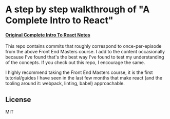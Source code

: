 # A step by step walkthrough of "A Complete Intro to React"

####  [Original Complete Intro To React Notes][d8a371a8] 
[d8a371a8]: http://btholt.github.io/complete-intro-to-react/ "Original Complete Intro To React Repo"

This repo contains commits that roughly correspond to once-per-episode from the above Front End Masters course. I add to the content occasionally because I've found that's the best way I've found to test my understanding of the concepts. If you check out this repo, I encourage the same.

 I highly recommend taking the Front End Masters course, it is the first tutorial/guides I have seen in the last few months that make react (and the tooling around it: webpack, linting, babel) approachable.

## License

MIT
